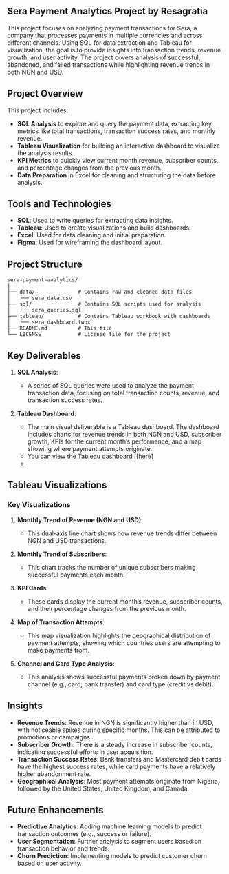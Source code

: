 ## Sera Payment Analytics Project by Resagratia

This project focuses on analyzing payment transactions for Sera, a company that processes payments in multiple currencies and across different channels. Using SQL for data extraction and Tableau for visualization, the goal is to provide insights into transaction trends, revenue growth, and user activity. The project covers analysis of successful, abandoned, and failed transactions while highlighting revenue trends in both NGN and USD.

## Project Overview

This project includes:
- **SQL Analysis** to explore and query the payment data, extracting key metrics like total transactions, transaction success rates, and monthly revenue.
- **Tableau Visualization** for building an interactive dashboard to visualize the analysis results.
- **KPI Metrics** to quickly view current month revenue, subscriber counts, and percentage changes from the previous month.
- **Data Preparation** in Excel for cleaning and structuring the data before analysis.

## Tools and Technologies
- **SQL**: Used to write queries for extracting data insights.
- **Tableau**: Used to create visualizations and build dashboards.
- **Excel**: Used for data cleaning and initial preparation.
- **Figma**: Used for wireframing the dashboard layout.

## Project Structure

```
sera-payment-analytics/
│
├── data/              # Contains raw and cleaned data files
│   └── sera_data.csv
├── sql/               # Contains SQL scripts used for analysis
│   └── sera_queries.sql
├── tableau/           # Contains Tableau workbook with dashboards
│   └── sera_dashboard.twbx
├── README.md          # This file
└── LICENSE            # License file for the project
```

## Key Deliverables

1. **SQL Analysis**:
   - A series of SQL queries were used to analyze the payment transaction data, focusing on total transaction counts, revenue, and transaction success rates.
  

2. **Tableau Dashboard**:
   - The main visual deliverable is a Tableau dashboard. The dashboard includes charts for revenue trends in both NGN and USD, subscriber growth, KPIs for the current month’s performance, and a map showing where payment attempts originate.
   - You can view the Tableau dashboard [[[here](https://public.tableau.com/app/profile/tolulope.okerayi/viz/Book1_17259781765270/SERASALESDASHBOARD?publish=yes)]
   - 
## Tableau Visualizations

### Key Visualizations
1. **Monthly Trend of Revenue (NGN and USD)**: 
   - This dual-axis line chart shows how revenue trends differ between NGN and USD transactions.
   
2. **Monthly Trend of Subscribers**:
   - This chart tracks the number of unique subscribers making successful payments each month.

3. **KPI Cards**:
   - These cards display the current month’s revenue, subscriber counts, and their percentage changes from the previous month.

4. **Map of Transaction Attempts**:
   - This map visualization highlights the geographical distribution of payment attempts, showing which countries users are attempting to make payments from.

5. **Channel and Card Type Analysis**:
   - This analysis shows successful payments broken down by payment channel (e.g., card, bank transfer) and card type (credit vs debit).

## Insights

- **Revenue Trends**: Revenue in NGN is significantly higher than in USD, with noticeable spikes during specific months. This can be attributed to promotions or campaigns.
- **Subscriber Growth**: There is a steady increase in subscriber counts, indicating successful efforts in user acquisition.
- **Transaction Success Rates**: Bank transfers and Mastercard debit cards have the highest success rates, while card payments have a relatively higher abandonment rate.
- **Geographical Analysis**: Most payment attempts originate from Nigeria, followed by the United States, United Kingdom, and Canada.

## Future Enhancements

- **Predictive Analytics**: Adding machine learning models to predict transaction outcomes (e.g., success or failure).
- **User Segmentation**: Further analysis to segment users based on transaction behavior and trends.
- **Churn Prediction**: Implementing models to predict customer churn based on user activity.
